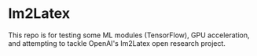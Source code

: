 # Im2Latex

This repo is for testing some ML modules (TensorFlow), GPU acceleration, and attempting to tackle
OpenAI's Im2Latex open research project.
